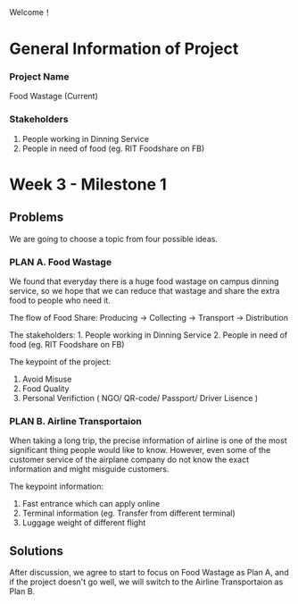 Welcome！
# General Information of Project
### Project Name
Food Wastage (Current)
### Stakeholders
1. People working in Dinning Service
2. People in need of food (eg. RIT Foodshare on FB)

# Week 3 - Milestone 1

## Problems

We are going to choose a topic from four possible ideas.

### PLAN A. Food Wastage

We found that everyday there is a huge food wastage on campus dinning service, so we hope that we can reduce that wastage and share the extra food to people who need it.

The flow of Food Share: Producing -> Collecting -> Transport -> Distribution

The stakeholders: 1. People working in Dinning Service  2. People in need of food (eg. RIT Foodshare on FB)

The keypoint of the project: 
1. Avoid Misuse
2. Food Quality
3. Personal Verifiction ( NGO/ QR-code/ Passport/ Driver Lisence )

### PLAN B. Airline Transportaion

When taking a long trip, the precise information of airline is one of the most significant thing people would like to know. However, even some of the customer service of the airplane company do not know the exact information and might misguide customers.

The keypoint information:
1. Fast entrance which can apply online
2. Terminal information (eg. Transfer from different terminal)
3. Luggage weight of different flight

## Solutions

After discussion, we agree to start to focus on Food Wastage as Plan A, and if the project doesn't go well, we will switch to the Airline Transportaion as Plan B.






